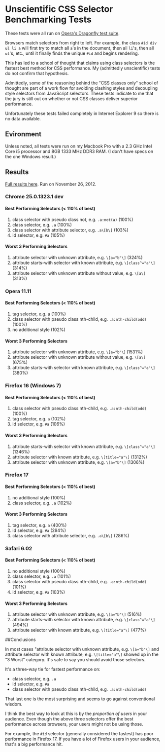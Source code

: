 # Unscientific CSS Selector Benchmarking Tests
These tests were all run on [Opera's Dragonfly test suite](http://scope.bitbucket.org/tests/selector-matching-performance/index.html).

Browsers match selectors from right to left. For example, the class `#id div ul li a` will first try to match all `a`'s in the document, then all `li`'s, then all `ul`'s, etc., until it finally finds the unique `#id` and begins rendering.

This has led to a school of thought that claims using class selectors is the fastest best method for CSS performance. My (admittedly unscientific) tests do not confirm that hypothesis.

Admittedly, some of the reasoning behind the "CSS classes only" school of thought are part of a work flow for avoiding clashing styles and decoupling style selectors from JavaScript selectors. These tests indicate to me that the jury is still out on whether or not CSS classes deliver superior performance.

Unfortunately these tests failed completely in Internet Explorer 9 so there is no data available.

## Evironment

Unless noted, all tests were run on my Macbook Pro with a 2.3 GHz Intel Core i5 processor and 8GB 1333 MHz DDR3 RAM. (I don't have specs on the one Windows result.)

## Results

[Full results here](https://docs.google.com/a/umn.edu/spreadsheet/ccc?key=0AvVcfs0W9L-KdHpWeXg1VlJVMVVpMS1GZDhvQmt0TEE&pli=1#gid=0). Run on November 26, 2012.

### Chrome 25.0.1323.1 dev

#### Best Performing Selectors (< 110% of best)

1. class selector with pseudo class not, e.g. `.a:not(a)` (100%)
2. class selector, e.g. `.a` (100%)
3. class selector with attribute selector, e.g. `.a\[b\]` (103%)
4. id selector, e.g. `#a` (105%)

#### Worst 3 Performing Selectors

1. attribute selector with unknown attribute, e.g. `\[a="b"\]` (324%)
2. attribute starts-with selector with known attribute, e.g. `\[class^="a"\]` (314%)
3. attribute selector with unknown attribute without value, e.g. `\[a\]` (313%)

### Opera 11.11

#### Best Performing Selectors (< 110% of best)

1. tag selector, e.g. a (100%)
2. class selector with pseudo class nth-child, e.g. `.a:nth-child(odd)` (100%)
3. no additional style (102%)

#### Worst 3 Performing Selectors

1. attribute selector with unknown attribute, e.g. `\[a="b"\`] (1531%)
2. attribute selector with unknown attribute without value, e.g. `\[a\]` (675%)
3. attribute starts-with selector with known attribute, e.g. `\[class^="a"\]` (380%)

### Firefox 16 (Windows 7)

#### Best Performing Selectors (< 110% of best)

1. class selector with pseudo class nth-child, e.g. `.a:nth-child(odd)` (100%)
2. tag selector, e.g. `a` (102%)
3. id selector, e.g. `#a` (106%)

#### Worst 3 Performing Selectors

1. attribute starts-with selector with known attribute, e.g. `\[class^="a"\]` (1346%)
2. attribute selector with known attribute, e.g. `\[title="a"\]` (1312%)
3. attribute selector with unknown attribute, e.g. `\[a="b"\]` (1306%)

### Firefox 17

#### Best Performing Selectors (< 110% of best)

1. no additional style (100%)
2. class selector, e.g. `.a` (102%)

#### Worst 3 Performing Selectors

1. tag selector, e.g. `a` (400%)
2. id selector, e.g. `#a` (294%)
3. class selector with attribute selector, e.g. `.a\[b\]` (286%)

### Safari 6.02

#### Best Performing Selectors (< 110% of best)

1. no additional style (100%)
2. class selector, e.g. `.a` (101%)
3. class selector with pseudo class nth-child, e.g. `.a:nth-child(odd)` (101%)
4. id selector, e.g. `#a` (103%)

#### Worst 3 Performing Selectors

1. attribute selector with unknown attribute, e.g. `\[a="b"\]` (516%)
2. attribute starts-with selector with known attribute, e.g. `\[class^="a"\]` (494%)
3. attribute selector with known attribute, e.g. `\[title="a"\]` (477%)

##Conclusions

In most cases "attribute selector with unknown attribute, e.g. `\[a="b"\]` and attribute selector with known attribute, e.g. `\[title="a"\]` showed up in the "3 Worst" category. It's safe to say you should avoid those selectors.

It's a three-way tie for fastest performance on:

* class selector, e.g. `.a`
* id selector, e.g. `#a`
* class selector with pseudo class nth-child, e.g. `.a:nth-child(odd)`

That last one is the most surprising and seems to go against conventional wisdom.

I think the best way to look at this is by the *proportion of users* in your audience. Even though the above three selectors offer the best performance across browsers, your users might not be using those.

For example, the `#id` selector (generally considered the fastest) has poor performance in Firefox 17. If you have a lot of Firefox users in your audience, that's a big performance hit.


